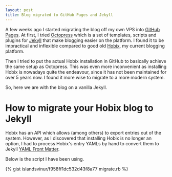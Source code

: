 ```yaml
---
layout: post
title: Blog migrated to GitHub Pages and Jekyll
---
```


A few weeks ago I started migrating the blog off my own VPS into [GitHub
Pages](http://pages.github.com/). At first, I tried
[Octopress](http://www.octopress.org/) which is a set of templates, scripts and
plugins for [Jekyll](http://www.jekyllrb.com/) that make blogging easier on the
platform. I found it to be impractical and inflexible compared to good old
[Hobix](http://hobix.github.io/hobix/), my current blogging platform.

Then I tried to put the actual Hobix installation in GitHub to basically
achieve the same setup as Octopress. This was even more inconvenient as
installing Hobix is nowadays quite the endeavour, since it has not been
maintained for over 5 years now. I found it more wise to migrate to a more
modern system.

So, here we are with the blog on a vanilla Jekyll.

# How to migrate your Hobix blog to Jekyll

Hobix has an API which allows (among others) to export entries out of the
system. However, as I discovered that installing Hobix is no longer an option,
I had to process Hobix\'s entry YAMLs by hand to convert them to Jekyll [YAML
Front Matter](http://jekyllrb.com/docs/frontmatter/).

Below is the script I have been using.

{% gist islandsvinur/f958ff1dc532d43f8a77 migrate.rb %}



